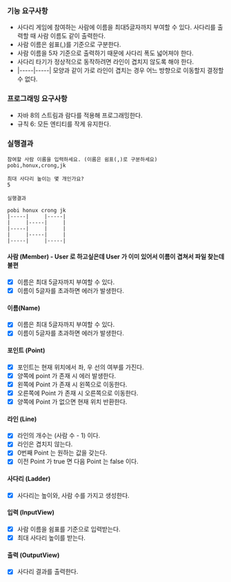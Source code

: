 ### 기능 요구사항
- 사다리 게임에 참여하는 사람에 이름을 최대5글자까지 부여할 수 있다. 사다리를 출력할 때 사람 이름도 같이 출력한다.  
- 사람 이름은 쉼표(,)를 기준으로 구분한다.  
- 사람 이름을 5자 기준으로 출력하기 때문에 사다리 폭도 넓어져야 한다.  
- 사다리 타기가 정상적으로 동작하려면 라인이 겹치지 않도록 해야 한다.  
- |-----|-----| 모양과 같이 가로 라인이 겹치는 경우 어느 방향으로 이동할지 결정할 수 없다.  

### 프로그래밍 요구사항  
- 자바 8의 스트림과 람다를 적용해 프로그래밍한다.  
- 규칙 6: 모든 엔티티를 작게 유지한다.

### 실행결과 
```text
참여할 사람 이름을 입력하세요. (이름은 쉼표(,)로 구분하세요)
pobi,honux,crong,jk

최대 사다리 높이는 몇 개인가요?
5

실행결과

pobi honux crong jk
|-----|     |-----|
|     |-----|     |
|-----|     |     |
|     |-----|     |
|-----|     |-----|
```


#### 사람 (Member) - User 로 하고싶은데 User 가 이미 있어서 이름이 겹쳐서 파일 찾는데 불편   
- [x] 이름은 최대 5글자까지 부여할 수 있다.
- [x] 이름이 5글자를 초과하면 에러가 발생한다.

#### 이름(Name)
- [x] 이름은 최대 5글자까지 부여할 수 있다.
- [x] 이름이 5글자를 초과하면 에러가 발생한다.

#### 포인트 (Point)
- [x] 포인트는 현재 위치에서 좌, 우 선의 여부를 가진다.
- [x] 양쪽에 point 가 존재 시 에러 발생한다.
- [x] 왼쪽에 Point 가 존재 시 왼쪽으로 이동한다.
- [x] 오른쪽에 Point 가 존재 시 오른쪽으로 이동한다.
- [x] 양쪽에 Point 가 없으면 현재 위치 반환한다.

#### 라인 (Line)
- [x] 라인의 개수는 (사람 수 - 1) 이다.  
- [x] 라인은 겹치지 않는다.
- [x] 0번째 Point 는 원하는 값을 갖는다.
- [x] 이전 Point 가 true 면 다음 Point 는 false 이다.

#### 사다리 (Ladder)
- [x] 사다리는 높이와, 사람 수를 가지고 생성한다.

#### 입력 (InputView)
- [x] 사람 이름을 쉼표를 기준으로 입력받는다.
- [x] 최대 사다리 높이를 받는다.

#### 출력 (OutputView)
- [x] 사다리 결과를 출력한다.
